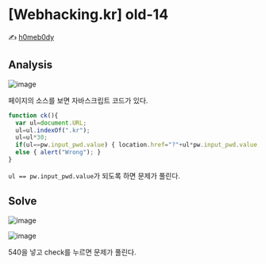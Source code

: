 # [Webhacking.kr] old-14

:writing_hand: [h0meb0dy](mailto:h0meb0dysj@gmail.com)

## Analysis

![image](https://user-images.githubusercontent.com/104156058/179828480-c9f15b87-e46a-459a-a942-44fcb1139a06.png)

페이지의 소스를 보면 자바스크립트 코드가 있다.

```javascript
function ck(){
  var ul=document.URL;
  ul=ul.indexOf(".kr");
  ul=ul*30;
  if(ul==pw.input_pwd.value) { location.href="?"+ul*pw.input_pwd.value; }
  else { alert("Wrong"); }
}
```

`ul == pw.input_pwd.value`가 되도록 하면 문제가 풀린다.

## Solve

![image](https://user-images.githubusercontent.com/104156058/179957996-6ca14b2e-f5c4-486f-a6ed-6e5013ed2824.png)

![image](https://user-images.githubusercontent.com/104156058/179958164-4b7d1318-1861-4165-a366-40b74c5d539c.png)

540을 넣고 check를 누르면 문제가 풀린다.